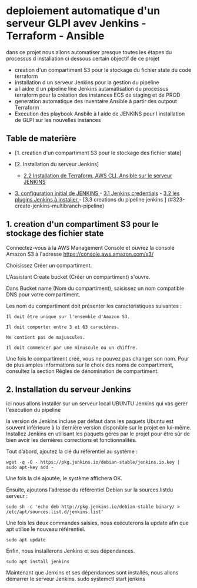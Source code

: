 # deploiement automatique d'un serveur GLPI avev Jenkins - Terraform -  Ansible


dans ce projet nous allons automatiser presque toutes les étapes du processus d installation
ci dessous certain objectif de ce projet

- creation d'un compartiment S3 pour le stockage du fichier state du code terraform
- installation d un serveur Jenkins pour la gestion du pipeline
- a l aidre d un pipeline line Jenkins autamatisation du processus terraform pour la création des instances ECS de staging et de PROD
- generation automatique des inventaire Ansible à partir des outpout Terraform
- Execution des playbook Ansbile à l aide de JENKINS pour l installation de GLPI sur les nouvelles instances 


## Table de materière 
- [1. creation d'un compartiment S3 pour le stockage des fichier state]
    
- [2. Installation du serveur Jenkins]
    
    - [2.2 Installation de Terraform, AWS CLI, Ansible sur le serveur JENKINS](#22-install-terraform-aws-cli-ansible-inside-jenkins)
	
	

- [3. configuration initial de JENKINS ](#32-initial-setup-with-jenkins)
        - [3.1 Jenkins credentials](#321-jenkins-credentials)
        - [3.2 les plugins Jenkins à installer ](#322-jenkins-plugins)
        - [3.3 creations du pipeline jenkins ] (#323-create-jenkins-multibranch-pipeline)





## 1. creation d'un compartiment S3 pour le stockage des fichier state

Connectez-vous à la AWS Management Console et ouvrez la console Amazon S3 à l'adresse https://console.aws.amazon.com/s3/


Choisissez Créer un compartiment.

L'Assistant Create bucket (Créer un compartiment) s'ouvre.

Dans Bucket name (Nom du compartiment), saisissez un nom compatible DNS pour votre compartiment.

Les nom du compartiment doit présenter les caractéristiques suivantes :

    Il doit être unique sur l'ensemble d'Amazon S3.

    Il doit comporter entre 3 et 63 caractères.

    Ne contient pas de majuscules.

    Il doit commencer par une minuscule ou un chiffre.

Une fois le compartiment créé, vous ne pouvez pas changer son nom. Pour de plus amples informations sur le choix des noms de 
compartiment, consultez la section Règles de dénomination de compartiment. 

## 2. Installation du serveur Jenkins

ici nous allons installer sur un  serveur local UBUNTU Jenkins qui vas gerer l'execution du pipeline

la version de Jenkins incluse par défaut dans les paquets Ubuntu est souvent inférieure à la dernière version disponible sur le projet en lui-même. Installez Jenkins en utilisant les paquets gérés par le projet pour être sûr de bien avoir les dernières corrections et fonctionnalités.

Tout d’abord, ajoutez la clé du référentiel au système :

    wget -q -O - https://pkg.jenkins.io/debian-stable/jenkins.io.key | sudo apt-key add -

Une fois la clé ajoutée, le système affichera OK.

Ensuite, ajoutons l’adresse du référentiel Debian sur la sources.list​​​​​​ du serveur :

    sudo sh -c 'echo deb http://pkg.jenkins.io/debian-stable binary/ > /etc/apt/sources.list.d/jenkins.list'

Une fois les deux commandes saisies, nous exécuterons la update afin que apt utilise le nouveau référentiel.

    sudo apt update

Enfin, nous installerons Jenkins et ses dépendances.

    sudo apt install jenkins

Maintenant que Jenkins et ses dépendances sont installés, nous allons démarrer le serveur Jenkins.
     sudo systemctl start jenkins
